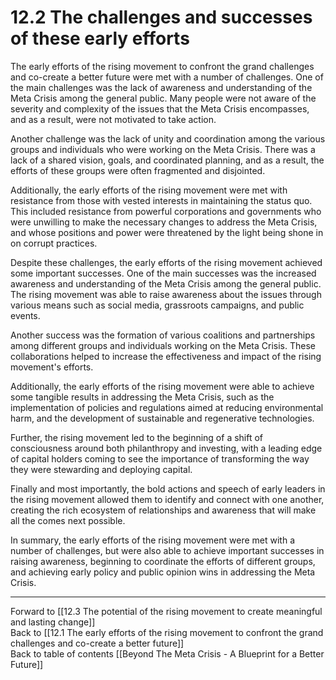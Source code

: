 # 12.2 The challenges and successes of these early efforts

The early efforts of the rising movement to confront the grand challenges and co-create a better future were met with a number of challenges. One of the main challenges was the lack of awareness and understanding of the Meta Crisis among the general public. Many people were not aware of the severity and complexity of the issues that the Meta Crisis encompasses, and as a result, were not motivated to take action.

Another challenge was the lack of unity and coordination among the various groups and individuals who were working on the Meta Crisis. There was a lack of a shared vision, goals, and coordinated planning, and as a result, the efforts of these groups were often fragmented and disjointed.

Additionally, the early efforts of the rising movement were met with resistance from those with vested interests in maintaining the status quo. This included resistance from powerful corporations and governments who were unwilling to make the necessary changes to address the Meta Crisis, and whose positions and power were threatened by the light being shone in on corrupt practices. 

Despite these challenges, the early efforts of the rising movement achieved some important successes. One of the main successes was the increased awareness and understanding of the Meta Crisis among the general public. The rising movement was able to raise awareness about the issues through various means such as social media, grassroots campaigns, and public events.

Another success was the formation of various coalitions and partnerships among different groups and individuals working on the Meta Crisis. These collaborations helped to increase the effectiveness and impact of the rising movement's efforts.

Additionally, the early efforts of the rising movement were able to achieve some tangible results in addressing the Meta Crisis, such as the implementation of policies and regulations aimed at reducing environmental harm, and the development of sustainable and regenerative technologies.

Further, the rising movement led to the beginning of a shift of consciousness around both philanthropy and investing, with a leading edge of capital holders coming to see the importance of transforming the way they were stewarding and deploying capital. 

Finally and most importantly, the bold actions and speech of early leaders in the rising movement allowed them to identify and connect with one another, creating the rich ecosystem of relationships and awareness that will make all the comes next possible. 

In summary, the early efforts of the rising movement were met with a number of challenges, but were also able to achieve important successes in raising awareness, beginning to coordinate the efforts of different groups, and achieving early policy and public opinion wins in addressing the Meta Crisis.

___

Forward to [[12.3 The potential of the rising movement to create meaningful and lasting change]]    
Back to [[12.1 The early efforts of the rising movement to confront the grand challenges and co-create a better future]]    
Back to table of contents [[Beyond The Meta Crisis - A Blueprint for a Better Future]] 